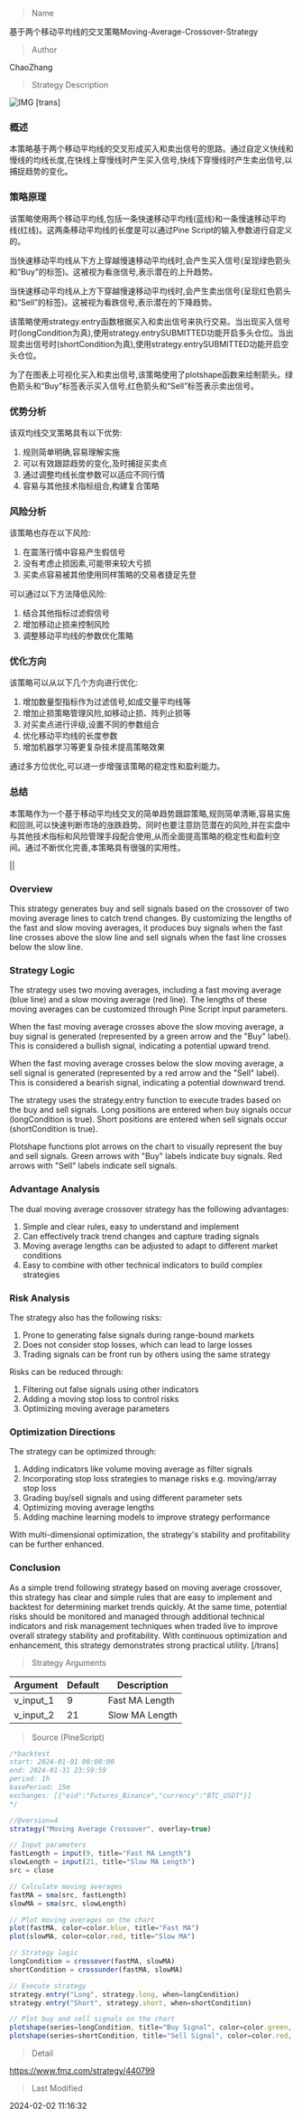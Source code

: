 
> Name

基于两个移动平均线的交叉策略Moving-Average-Crossover-Strategy

> Author

ChaoZhang

> Strategy Description

![IMG](https://www.fmz.com/upload/asset/1aae1c6e53919f3d8a1.png)
[trans]
### 概述

本策略基于两个移动平均线的交叉形成买入和卖出信号的思路。通过自定义快线和慢线的均线长度,在快线上穿慢线时产生买入信号,快线下穿慢线时产生卖出信号,以捕捉趋势的变化。

### 策略原理

该策略使用两个移动平均线,包括一条快速移动平均线(蓝线)和一条慢速移动平均线(红线)。这两条移动平均线的长度是可以通过Pine Script的输入参数进行自定义的。

当快速移动平均线从下方上穿越慢速移动平均线时,会产生买入信号(呈现绿色箭头和“Buy”的标签)。这被视为看涨信号,表示潜在的上升趋势。

当快速移动平均线从上方下穿越慢速移动平均线时,会产生卖出信号(呈现红色箭头和“Sell”的标签)。这被视为看跌信号,表示潜在的下降趋势。 

该策略使用strategy.entry函数根据买入和卖出信号来执行交易。当出现买入信号时(longCondition为真),使用strategy.entrySUBMITTED功能开启多头仓位。当出现卖出信号时(shortCondition为真),使用strategy.entrySUBMITTED功能开启空头仓位。

为了在图表上可视化买入和卖出信号,该策略使用了plotshape函数来绘制箭头。绿色箭头和“Buy”标签表示买入信号,红色箭头和“Sell”标签表示卖出信号。

### 优势分析

该双均线交叉策略具有以下优势:

1. 规则简单明确,容易理解实施
2. 可以有效跟踪趋势的变化,及时捕捉买卖点
3. 通过调整均线长度参数可以适应不同行情
4. 容易与其他技术指标组合,构建复合策略

### 风险分析

该策略也存在以下风险:

1. 在震荡行情中容易产生假信号
2. 没有考虑止损因素,可能带来较大亏损
3. 买卖点容易被其他使用同样策略的交易者捷足先登

可以通过以下方法降低风险:

1. 结合其他指标过滤假信号
2. 增加移动止损来控制风险
3. 调整移动平均线的参数优化策略

### 优化方向  

该策略可以从以下几个方向进行优化:

1. 增加数量型指标作为过滤信号,如成交量平均线等
2. 增加止损策略管理风险,如移动止损、阵列止损等
3. 对买卖点进行评级,设置不同的参数组合
4. 优化移动平均线的长度参数
5. 增加机器学习等更复杂技术提高策略效果

通过多方位优化,可以进一步增强该策略的稳定性和盈利能力。

### 总结

本策略作为一个基于移动平均线交叉的简单趋势跟踪策略,规则简单清晰,容易实施和回测,可以快速判断市场的涨跌趋势。同时也要注意防范潜在的风险,并在实盘中与其他技术指标和风险管理手段配合使用,从而全面提高策略的稳定性和盈利空间。通过不断优化完善,本策略具有很强的实用性。

||

### Overview

This strategy generates buy and sell signals based on the crossover of two moving average lines to catch trend changes. By customizing the lengths of the fast and slow moving averages, it produces buy signals when the fast line crosses above the slow line and sell signals when the fast line crosses below the slow line.  

### Strategy Logic

The strategy uses two moving averages, including a fast moving average (blue line) and a slow moving average (red line). The lengths of these moving averages can be customized through Pine Script input parameters.

When the fast moving average crosses above the slow moving average, a buy signal is generated (represented by a green arrow and the "Buy" label). This is considered a bullish signal, indicating a potential upward trend.

When the fast moving average crosses below the slow moving average, a sell signal is generated (represented by a red arrow and the "Sell" label). This is considered a bearish signal, indicating a potential downward trend.

The strategy uses the strategy.entry function to execute trades based on the buy and sell signals. Long positions are entered when buy signals occur (longCondition is true). Short positions are entered when sell signals occur (shortCondition is true).  

Plotshape functions plot arrows on the chart to visually represent the buy and sell signals. Green arrows with "Buy" labels indicate buy signals. Red arrows with "Sell" labels indicate sell signals.

### Advantage Analysis

The dual moving average crossover strategy has the following advantages:

1. Simple and clear rules, easy to understand and implement
2. Can effectively track trend changes and capture trading signals  
3. Moving average lengths can be adjusted to adapt to different market conditions
4. Easy to combine with other technical indicators to build complex strategies

### Risk Analysis  

The strategy also has the following risks:  

1. Prone to generating false signals during range-bound markets
2. Does not consider stop losses, which can lead to large losses
3. Trading signals can be front run by others using the same strategy

Risks can be reduced through:

1. Filtering out false signals using other indicators 
2. Adding a moving stop loss to control risks
3. Optimizing moving average parameters  

### Optimization Directions

The strategy can be optimized through:

1. Adding indicators like volume moving average as filter signals 
2. Incorporating stop loss strategies to manage risks e.g. moving/array stop loss
3. Grading buy/sell signals and using different parameter sets
4. Optimizing moving average lengths  
5. Adding machine learning models to improve strategy performance  

With multi-dimensional optimization, the strategy's stability and profitability can be further enhanced.  

### Conclusion  

As a simple trend following strategy based on moving average crossover, this strategy has clear and simple rules that are easy to implement and backtest for determining market trends quickly. At the same time, potential risks should be monitored and managed through additional technical indicators and risk management techniques when traded live to improve overall strategy stability and profitability. With continuous optimization and enhancement, this strategy demonstrates strong practical utility.
[/trans]

> Strategy Arguments



|Argument|Default|Description|
|----|----|----|
|v_input_1|9|Fast MA Length|
|v_input_2|21|Slow MA Length|


> Source (PineScript)

``` javascript
/*backtest
start: 2024-01-01 00:00:00
end: 2024-01-31 23:59:59
period: 1h
basePeriod: 15m
exchanges: [{"eid":"Futures_Binance","currency":"BTC_USDT"}]
*/

//@version=4
strategy("Moving Average Crossover", overlay=true)

// Input parameters
fastLength = input(9, title="Fast MA Length")
slowLength = input(21, title="Slow MA Length")
src = close

// Calculate moving averages
fastMA = sma(src, fastLength)
slowMA = sma(src, slowLength)

// Plot moving averages on the chart
plot(fastMA, color=color.blue, title="Fast MA")
plot(slowMA, color=color.red, title="Slow MA")

// Strategy logic
longCondition = crossover(fastMA, slowMA)
shortCondition = crossunder(fastMA, slowMA)

// Execute strategy
strategy.entry("Long", strategy.long, when=longCondition)
strategy.entry("Short", strategy.short, when=shortCondition)

// Plot buy and sell signals on the chart
plotshape(series=longCondition, title="Buy Signal", color=color.green, style=shape.labelup, text="Buy", location=location.belowbar)
plotshape(series=shortCondition, title="Sell Signal", color=color.red, style=shape.labeldown, text="Sell", location=location.abovebar)

```

> Detail

https://www.fmz.com/strategy/440799

> Last Modified

2024-02-02 11:16:32
